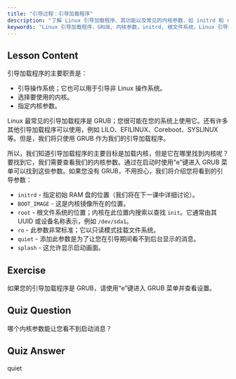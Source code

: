 ```yaml
---
title: "引导过程：引导加载程序"
description: "了解 Linux 引导加载程序、其功能以及常见的内核参数，如 initrd 和 root。了解 GRUB 并优化您的 Linux 引导过程。"
keywords: "Linux 引导加载程序，GRUB, 内核参数，initrd, 根文件系统，Linux 引导过程，Linux 教程，Linux 初学者"
---
```


## Lesson Content

引导加载程序的主要职责是：

- 引导操作系统；它也可以用于引导非 Linux 操作系统。
- 选择要使用的内核。
- 指定内核参数。

Linux 最常见的引导加载程序是 GRUB；您很可能在您的系统上使用它。还有许多其他引导加载程序可以使用，例如 LILO、EFILINUX、Coreboot、SYSLINUX 等。但是，我们将只使用 GRUB 作为我们的引导加载程序。

所以，我们知道引导加载程序的主要目标是加载内核，但是它在哪里找到内核呢？要找到它，我们需要查看我们的内核参数。通过在启动时使用“e”键进入 GRUB 菜单可以找到这些参数。如果您没有 GRUB，不用担心，我们将介绍您将看到的引导参数：

- `initrd` - 指定初始 RAM 盘的位置（我们将在下一课中详细讨论）。
- `BOOT_IMAGE` - 这是内核镜像所在的位置。
- `root` - 根文件系统的位置；内核在此位置内搜索以查找 `init`。它通常由其 UUID 或设备名称表示，例如 `/dev/sda1`。
- `ro` - 此参数非常标准；它以只读模式挂载文件系统。
- `quiet` - 添加此参数是为了让您在引导期间看不到后台显示的消息。
- `splash` - 这允许显示启动画面。

## Exercise

如果您的引导加载程序是 GRUB，请使用“e”键进入 GRUB 菜单并查看设置。

## Quiz Question

哪个内核参数能让您看不到启动消息？

## Quiz Answer

quiet
